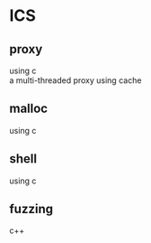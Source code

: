 # ICS
## proxy
using c  
a multi-threaded proxy using cache
## malloc
using c
## shell
using c
## fuzzing
c++
